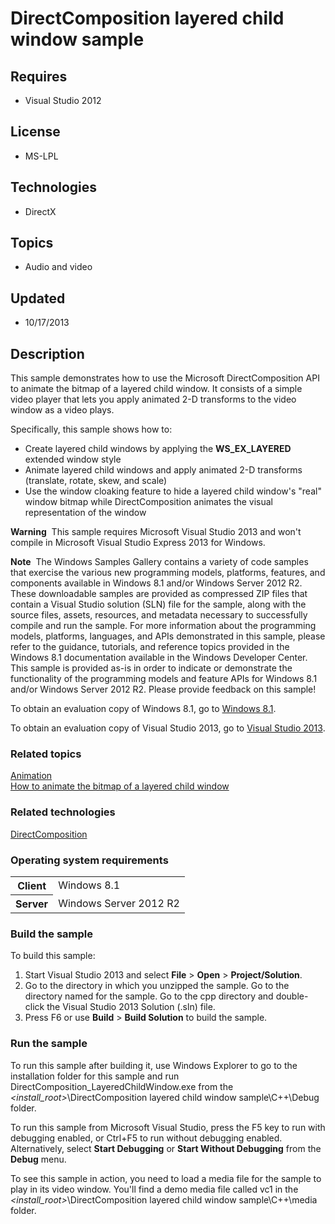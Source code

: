 # DirectComposition layered child window sample
## Requires
- Visual Studio 2012
## License
- MS-LPL
## Technologies
- DirectX
## Topics
- Audio and video
## Updated
- 10/17/2013
## Description

<div id="mainSection">
<p>This sample demonstrates how to use the Microsoft DirectComposition&nbsp;API to animate the bitmap of a layered child window. It consists of a simple video player that lets you apply animated 2-D transforms to the video window as a video plays.</p>
<p>Specifically, this sample shows how to:</p>
<ul>
<li>Create layered child windows by applying the <b>WS_EX_LAYERED</b> extended window style
</li><li>Animate layered child windows and apply animated 2-D transforms (translate, rotate, skew, and scale)
</li><li>Use the window cloaking feature to hide a layered child window's &quot;real&quot; window bitmap while DirectComposition animates the visual representation of the window
</li></ul>
<p></p>
<p class="note"><b>Warning</b>&nbsp;&nbsp;This sample requires Microsoft Visual Studio&nbsp;2013 and won't compile in Microsoft Visual Studio Express&nbsp;2013 for Windows.</p>
<p class="note"><b>Note</b>&nbsp;&nbsp;The Windows Samples Gallery contains a variety of code samples that exercise the various new programming models, platforms, features, and components available in Windows&nbsp;8.1 and/or Windows Server&nbsp;2012&nbsp;R2. These downloadable samples
 are provided as compressed ZIP files that contain a Visual Studio solution (SLN) file for the sample, along with the source files, assets, resources, and metadata necessary to successfully compile and run the sample. For more information about the programming
 models, platforms, languages, and APIs demonstrated in this sample, please refer to the guidance, tutorials, and reference topics provided in the Windows&nbsp;8.1 documentation available in the Windows Developer Center. This sample is provided as-is in order to
 indicate or demonstrate the functionality of the programming models and feature APIs for Windows&nbsp;8.1 and/or Windows Server&nbsp;2012&nbsp;R2. Please provide feedback on this sample!</p>
<p>To obtain an evaluation copy of Windows&nbsp;8.1, go to <a href="http://go.microsoft.com/fwlink/p/?linkid=301696">
Windows&nbsp;8.1</a>.</p>
<p>To obtain an evaluation copy of Visual Studio&nbsp;2013, go to <a href="http://go.microsoft.com/fwlink/p/?linkid=301697">
Visual Studio&nbsp;2013</a>.</p>
<h3><a id="related_topics"></a>Related topics</h3>
<dl><dt><a href="http://msdn.microsoft.com/en-us/library/windows/desktop/hh437348">Animation</a>
</dt><dt><a href="http://msdn.microsoft.com/en-us/library/windows/desktop/hh437378">How to animate the bitmap of a layered child window</a>
</dt></dl>
<h3>Related technologies</h3>
<a href="http://msdn.microsoft.com/en-us/library/windows/desktop/hh437371">DirectComposition</a>
<h3>Operating system requirements</h3>
<table>
<tbody>
<tr>
<th>Client</th>
<td><dt>Windows&nbsp;8.1 </dt></td>
</tr>
<tr>
<th>Server</th>
<td><dt>Windows Server&nbsp;2012&nbsp;R2 </dt></td>
</tr>
</tbody>
</table>
<h3>Build the sample</h3>
<p>To build this sample:</p>
<ol>
<li>Start Visual Studio&nbsp;2013 and select <b>File</b> &gt; <b>Open</b> &gt; <b>Project/Solution</b>.
</li><li>Go to the directory in which you unzipped the sample. Go to the directory named for the sample. Go to the cpp directory and double-click the Visual Studio&nbsp;2013 Solution (.sln) file.
</li><li>Press F6 or use <b>Build</b> &gt; <b>Build Solution</b> to build the sample. </li></ol>
<h3>Run the sample</h3>
<p>To run this sample after building it, use Windows Explorer to go to the installation folder for this sample and run DirectComposition_LayeredChildWindow.exe from the
<i>&lt;install_root&gt;</i>\DirectComposition layered child window sample\C&#43;&#43;\Debug folder.
</p>
<p>To run this sample from Microsoft Visual Studio, press the F5 key to run with debugging enabled, or Ctrl&#43;F5 to run without debugging enabled. Alternatively, select
<b>Start Debugging</b> or <b>Start Without Debugging</b> from the <b>Debug</b> menu.</p>
<p>To see this sample in action, you need to load a media file for the sample to play in its video window. You'll find a demo media file called vc1 in the
<i>&lt;install_root&gt;</i>\DirectComposition layered child window sample\C&#43;&#43;\media folder.
</p>
</div>
